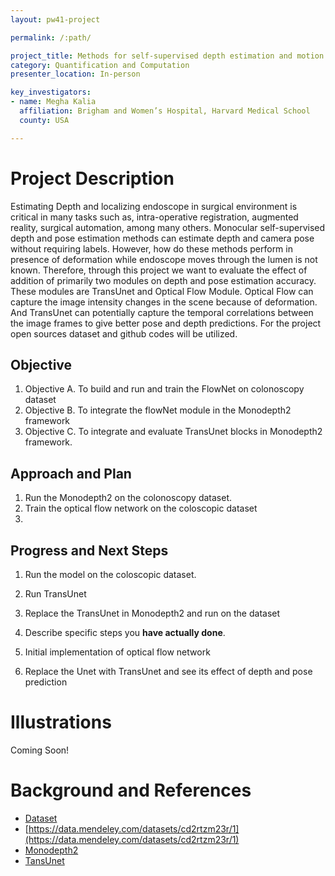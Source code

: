 ```yaml
---
layout: pw41-project

permalink: /:path/

project_title: Methods for self-supervised depth estimation and motion estimation in coloscopy under deformation
category: Quantification and Computation
presenter_location: In-person

key_investigators:
- name: Megha Kalia
  affiliation: Brigham and Women’s Hospital, Harvard Medical School
  county: USA

---
```


# Project Description

Estimating Depth and localizing endoscope in surgical environment is critical in many tasks such as, intra-operative registration, augmented reality, surgical automation, among many others. Monocular self-supervised depth and pose estimation methods can estimate depth and camera pose without requiring labels. However, how do these methods perform in presence of deformation while endoscope moves through the lumen is not known. Therefore, through this project we want to evaluate the effect of addition of primarily two modules on depth and pose estimation accuracy. These modules are TransUnet and Optical Flow Module. Optical Flow can capture the image intensity changes in the scene because of deformation. And TransUnet can potentially capture the temporal correlations between the image frames to give better pose and depth predictions. For the project open sources dataset and github codes will be utilized.  


## Objective


1. Objective A. To build and run and train the FlowNet on colonoscopy dataset
1. Objective B. To integrate the flowNet module in the Monodepth2 framework
1. Objective C. To integrate and evaluate TransUnet blocks in Monodepth2 framework. 

## Approach and Plan


1. Run the Monodepth2 on the colonoscopy dataset. 
1. Train the optical flow network on the coloscopic dataset
1. 

## Progress and Next Steps

1. Run the model on the coloscopic dataset. 
2. Run TransUnet
3. Replace the TransUnet in Monodepth2 and run on the dataset

1. Describe specific steps you **have actually done**.
1. Initial implementation of optical flow network
1. Replace the Unet with TransUnet and see its effect of depth and pose prediction

# Illustrations

Coming Soon! 

# Background and References

- [Dataset](http://cmic.cs.ucl.ac.uk/ColonoscopyDepth/Data/)
- [https://data.mendeley.com/datasets/cd2rtzm23r/1](https://data.mendeley.com/datasets/cd2rtzm23r/1)
- [Monodepth2](https://github.com/nianticlabs/monodepth2)
- [TansUnet](https://github.com/Beckschen/TransUNet/tree/main/networks)


